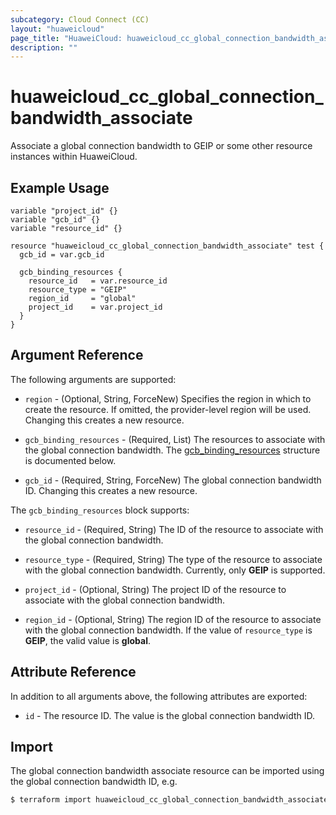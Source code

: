```yaml
---
subcategory: Cloud Connect (CC)
layout: "huaweicloud"
page_title: "HuaweiCloud: huaweicloud_cc_global_connection_bandwidth_associate"
description: ""
---
```


# huaweicloud_cc_global_connection_bandwidth_associate

Associate a global connection bandwidth to GEIP or some other resource instances within HuaweiCloud.

## Example Usage

```hcl
variable "project_id" {}
variable "gcb_id" {}
variable "resource_id" {}

resource "huaweicloud_cc_global_connection_bandwidth_associate" test {
  gcb_id = var.gcb_id

  gcb_binding_resources {
    resource_id   = var.resource_id
    resource_type = "GEIP"
    region_id     = "global"
    project_id    = var.project_id
  }
}
```

## Argument Reference

The following arguments are supported:

* `region` - (Optional, String, ForceNew) Specifies the region in which to create the resource.
  If omitted, the provider-level region will be used.
  Changing this creates a new resource.

* `gcb_binding_resources` - (Required, List) The resources to associate with the global connection bandwidth.
  The [gcb_binding_resources](#GCB_Binding_Resources) structure is documented below.

* `gcb_id` - (Required, String, ForceNew) The global connection bandwidth ID.
  Changing this creates a new resource.

<a name="GCB_Binding_Resources"></a>
The `gcb_binding_resources` block supports:

* `resource_id` - (Required, String) The ID of the resource to associate with the global connection bandwidth.

* `resource_type` - (Required, String) The type of the resource to associate with the global connection bandwidth.
  Currently, only **GEIP** is supported.

* `project_id` - (Optional, String) The project ID of the resource to associate with the global connection bandwidth.

* `region_id` - (Optional, String) The region ID of the resource to associate with the global connection bandwidth.
  If the value of `resource_type` is **GEIP**, the valid value is **global**.

## Attribute Reference

In addition to all arguments above, the following attributes are exported:

* `id` - The resource ID. The value is the global connection bandwidth ID.

## Import

The global connection bandwidth associate resource can be imported using the global connection bandwidth ID, e.g.

```bash
$ terraform import huaweicloud_cc_global_connection_bandwidth_associate.test <gcb_id>
```
